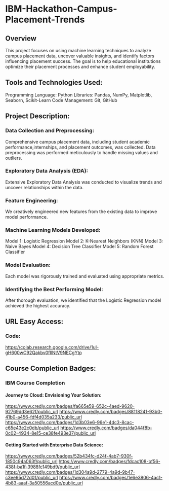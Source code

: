 # IBM-Hackathon-Campus-Placement-Trends

## Overview 
This project focuses on using machine learning techniques to analyze campus placement data, uncover valuable insights, and identify factors influencing placement success. The goal is to help educational institutions optimize their placement processes and enhance student employability.

## Tools and Technologies Used:
Programming Language: Python
Libraries: Pandas, NumPy, Matplotlib, Seaborn, Scikit-Learn
Code Management: Git, GitHub

## Project Description:                                                                      

### Data Collection and Preprocessing:

Comprehensive campus placement data, including student academic performance,internships, and placement outcomes, was collected.
Data preprocessing was performed meticulously to handle missing values and outliers.

### Exploratory Data Analysis (EDA):
Extensive Exploratory Data Analysis was conducted to visualize trends and uncover relationships within the data.

### Feature Engineering:
We creatively engineered new features from the existing data to improve model performance.

### Machine Learning Models Developed:
Model 1: Logistic Regression
Model 2: K-Nearest Neighbors (KNN)
Model 3: Naive Bayes
Model 4: Decision Tree Classifier
Model 5: Random Forest Classifier

### Model Evaluation:
Each model was rigorously trained and evaluated using appropriate metrics.

### Identifying the Best Performing Model:
After thorough evaluation, we identified that the Logistic Regression model achieved the highest accuracy.

## URL Easy Access:

### Code:
https://colab.research.google.com/drive/1uI-gH600wC92Qakbv0fIlNtV9NECgYtp

## Course Completion Badges:
### IBM Course Completion 

#### Journey to Cloud: Envisioning Your Solution:
https://www.credly.com/badges/fa665e59-652c-4aed-9620-92769dd3e62f/public_url
https://www.credly.com/badges/88118241-93b0-41b0-a456-fdf4d035a233/public_url
https://www.credly.com/badges/1d3b03e6-96e1-4dc3-8cac-c65e43e2c0db/public_url
https://www.credly.com/badges/da044f8b-0c02-4934-8e15-ce38fe493e37/public_url

#### Getting Started with Enterprise Data Science:
https://www.credly.com/badges/52b434fc-d24f-4ab7-930f-1850c94a063f/public_url
https://www.credly.com/badges/fdcac108-bf56-438f-ba1f-3988fc149bd9/public_url
https://www.credly.com/badges/1d304a9d-2779-4a9d-9b47-c3ee95d72d01/public_url
https://www.credly.com/badges/1e6e3806-4ac1-4b83-aaaf-3a50556acd0e/public_url
